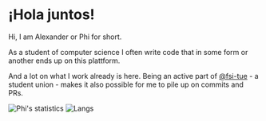 # ¡Hola juntos!

Hi, I am Alexander or Phi for short.

As a student of computer science I often write code that in some form or another ends up on this plattform. 

And a lot on what I work already is here. Being an active part of [@fsi-tue](/fsi-tue/) - a student union - makes it also possible for me to pile up on commits and PRs.

![Phi's statistics](https://github-readme-stats.vercel.app/api?username=phictionalone&show_icons=true&bg_color=fff&title_color=a09061&text_color=16161d&icon_color=a09061&locale=en&count_private=true)
![Langs](https://github-readme-stats.vercel.app/api/top-langs/?username=phictionalone&bg_color=fff&title_color=a09061&text_color=16161d&count_private=true&layout=compact)

